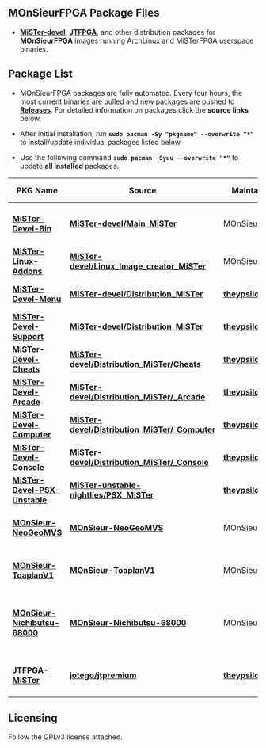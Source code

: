 
## MOnSieurFPGA Package Files

- [**MiSTer-devel**](https://github.com/MiSTer-devel), [**JTFPGA**](https://github.com/jotego), and other distribution packages for **MOnSieurFPGA** images running ArchLinux and MiSTerFPGA userspace binaries.

## Package List

- MOnSieurFPGA packages are fully automated. Every four hours, the most current binaries are pulled and new packages are pushed to [**Releases**](https://github.com/MOnSieurFPGA/MOnSieurFPGA-Packages/releases/tag/Packages). For detailed information on packages click the **source links** below.

- After initial installation, run **`sudo pacman -Sy "pkgname" --overwrite "*"`** to install/update individual packages listed below. 

- Use the following command **`sudo pacman -Syuu --overwrite "*"`** to update **all installed** packages.

| PKG Name| Source | Maintainer |Package Information | Default Installation |
|---------|--------|------------|--------------------|----------------------|
[**MiSTer-Devel-Bin**](https://github.com/MOnSieurFPGA/MOnSieurFPGA-Packages/releases/tag/Packages) | [**MiSTer-devel/Main_MiSTer**](https://github.com/MOnSieurFPGA/MOnSieurFPGA-Packages/blob/main/armv7h/MiSTer-Devel-Bin/PKGBUILD) | MOnSieurFPGA | Userspace binary that manages MiSTer on the ARM side, prebuilt. | **Yes** |
[**MiSTer-Linux-Addons**](https://github.com/MOnSieurFPGA/MOnSieurFPGA-Packages/releases/tag/Packages) | [**MiSTer-devel/Linux_Image_creator_MiSTer**](https://github.com/MOnSieurFPGA/MOnSieurFPGA-Packages/blob/main/armv7h/MiSTer-Linux-Addons/PKGBUILD) | MOnSieurFPGA | MiSTerFPGA Linux Addon Utilities. | **Yes** |
[**MiSTer-Devel-Menu**](https://github.com/MOnSieurFPGA/MOnSieurFPGA-Packages/releases/tag/Packages) | [**MiSTer-devel/Distribution_MiSTer**](https://github.com/MOnSieurFPGA/MOnSieurFPGA-Packages/blob/main/armv7h/MiSTer-Devel-Menu/PKGBUILD) | [**theypsilon**](https://github.com/theypsilon) | MiSTerFPGA distribution package. | **Yes** |
[**MiSTer-Devel-Support**](https://github.com/MOnSieurFPGA/MOnSieurFPGA-Packages/releases/tag/Packages) | [**MiSTer-devel/Distribution_MiSTer**](https://github.com/MOnSieurFPGA/MOnSieurFPGA-Packages/blob/main/armv7h/MiSTer-Devel-Support/PKGBUILD) | [**theypsilon**](https://github.com/theypsilon) | MiSTerFPGA distribution package. | **Yes** |
[**MiSTer-Devel-Cheats**](https://github.com/MOnSieurFPGA/MOnSieurFPGA-Packages/releases/tag/Packages) | [**MiSTer-devel/Distribution_MiSTer/Cheats**](https://github.com/MOnSieurFPGA/MOnSieurFPGA-Packages/blob/main/armv7h/MiSTer-Devel-Cheats/PKGBUILD) | [**theypsilon**](https://github.com/theypsilon) | MiSTerFPGA distribution package. | No |
[**MiSTer-Devel-Arcade**](https://github.com/MOnSieurFPGA/MOnSieurFPGA-Packages/releases/tag/Packages) | [**MiSTer-devel/Distribution_MiSTer/_Arcade**](https://github.com/MOnSieurFPGA/MOnSieurFPGA-Packages/blob/main/armv7h/MiSTer-Devel-Arcade/PKGBUILD) | [**theypsilon**](https://github.com/theypsilon) | MiSTerFPGA distribution package. | No |
[**MiSTer-Devel-Computer**](https://github.com/MOnSieurFPGA/MOnSieurFPGA-Packages/releases/tag/Packages) | [**MiSTer-devel/Distribution_MiSTer/_Computer**](https://github.com/MOnSieurFPGA/MOnSieurFPGA-Packages/blob/main/armv7h/MiSTer-Devel-Computer/PKGBUILD) | [**theypsilon**](https://github.com/theypsilon) | MiSTerFPGA distribution package. | No |
[**MiSTer-Devel-Console**](https://github.com/MOnSieurFPGA/MOnSieurFPGA-Packages/releases/tag/Packages) | [**MiSTer-devel/Distribution_MiSTer/_Console**](https://github.com/MOnSieurFPGA/MOnSieurFPGA-Packages/blob/main/armv7h/MiSTer-Devel-Console/PKGBUILD) | [**theypsilon**](https://github.com/theypsilon) | MiSTerFPGA distribution package. | No |
[**MiSTer-Devel-PSX-Unstable**](https://github.com/MOnSieurFPGA/MOnSieurFPGA-Packages/releases/tag/Packages) | [**MiSTer-unstable-nightlies/PSX_MiSTer**](https://github.com/MOnSieurFPGA/MOnSieurFPGA-Packages/blob/main/armv7h/MiSTer-Devel-PSX-Unstable/PKGBUILD) | [**theypsilon**](https://github.com/theypsilon) |Unstable builds for March **PSX** by [**FPGAzumSpass**](https://github.com/robertpeip). | No |
[**MOnSieur-NeoGeoMVS**](https://github.com/MOnSieurFPGA/MOnSieurFPGA-Packages/releases/tag/Packages) | [**MOnSieur-NeoGeoMVS**](https://github.com/MOnSieurFPGA/MOnSieurFPGA-Packages/blob/main/armv7h/MOnSieur-NeoGeoMVS/PKGBUILD) | MOnSieurFPGA | Most recent core build of **NeoGeo MVS** by [**blackwine**](https://github.com/blackwine)/[**furrtek**](https://github.com/furrtek). | No |
[**MOnSieur-ToaplanV1**](https://github.com/MOnSieurFPGA/MOnSieurFPGA-Packages/releases/tag/Packages) | [**MOnSieur-ToaplanV1**](https://github.com/MOnSieurFPGA/MOnSieurFPGA-Packages/blob/main/armv7h/MOnSieur-ToaplanV1/PKGBUILD) | MOnSieurFPGA | Most recent core build of **ToaplanV1** by [**va7deo**](https://github.com/va7deo/zerowing). | No |
[**MOnSieur-Nichibutsu-68000**](https://github.com/MOnSieurFPGA/MOnSieurFPGA-Packages/releases/tag/Packages) | [**MOnSieur-Nichibutsu-68000**](https://github.com/MOnSieurFPGA/MOnSieurFPGA-Packages/blob/main/armv7h/MOnSieur-Nichibutsu-68000/PKGBUILD) | MOnSieurFPGA | Most recent core build of **Nichibutsu 68000 (Terra Cresta Based)** by [**va7deo**](https://github.com/va7deo/terracresta). | No |
[**JTFPGA-MiSTer**](https://github.com/MOnSieurFPGA/MOnSieurFPGA-Packages/releases/tag/Packages) | [**jotego/jtpremium**](https://github.com/MOnSieurFPGA/MOnSieurFPGA-Packages/blob/main/armv7h/JTFPGA-MiSTer/PKGBUILD) | [**theypsilon**](https://github.com/theypsilon) | Most recent **JTFPGA** cores for MiSTerFPGA by [**jotego**](https://github.com/jotego). | No |

## Licensing

Follow the GPLv3 license attached.
